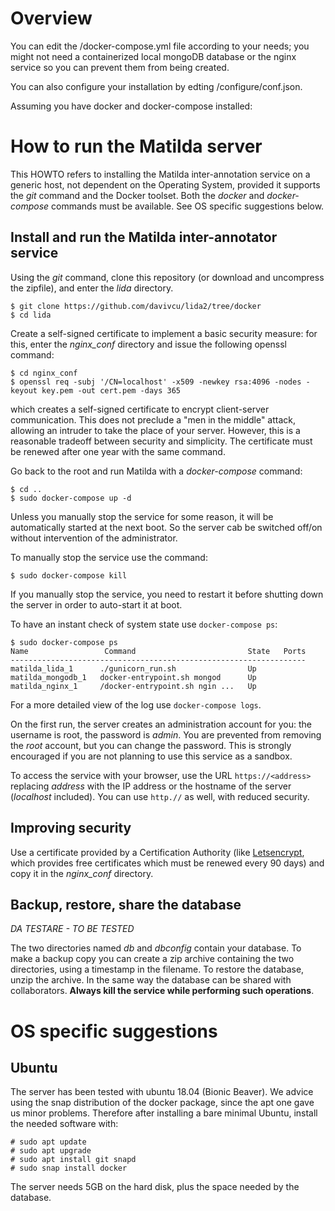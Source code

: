 # Overview

You can edit the /docker-compose.yml file according to your needs; you might not need a containerized 
local mongoDB database or the nginx service so you can prevent them from being created.

You can also configure your installation by edting /configure/conf.json.

Assuming you have docker and docker-compose installed:


# How to run the Matilda server

This HOWTO refers to installing the Matilda inter-annotation service on a generic host, not dependent on the Operating System, provided it supports the *git* command and the Docker toolset. Both the *docker* and *docker-compose* commands must be available. See OS specific suggestions below.

## Install and run the Matilda inter-annotator service

Using the *git* command, clone this repository (or download and uncompress the zipfile), and enter the *lida* directory.

    $ git clone https://github.com/davivcu/lida2/tree/docker
    $ cd lida

Create a self-signed certificate to implement a basic security measure: for this, enter the *nginx_conf* directory and issue the following openssl command:

    $ cd nginx_conf
    $ openssl req -subj '/CN=localhost' -x509 -newkey rsa:4096 -nodes -keyout key.pem -out cert.pem -days 365
    
which creates a self-signed certificate to encrypt client-server communication. This does not preclude a "men in the middle" attack, allowing an intruder to take the place of your server. However, this is a reasonable tradeoff between security and simplicity. The certificate must be renewed after one year with the same command.

Go back to the root and run Matilda with a *docker-compose* command:

    $ cd ..
    $ sudo docker-compose up -d
    
Unless you manually stop the service for some reason, it will be automatically started at the next boot. So the server cab be switched off/on without intervention of the administrator.

To manually stop the service use the command:

    $ sudo docker-compose kill

If you manually stop the service, you need to restart it before shutting down the server in order to auto-start it at boot.

To have an instant check of system state use `docker-compose ps`:

    $ sudo docker-compose ps
    Name                 Command                         State   Ports
    ------------------------------------------------------------------
    matilda_lida_1      ./gunicorn_run.sh                Up           
    matilda_mongodb_1   docker-entrypoint.sh mongod      Up           
    matilda_nginx_1     /docker-entrypoint.sh ngin ...   Up           

For a more detailed view of the log use `docker-compose logs`.

On the first run, the server creates an administration account for you: the username is root, the password is *admin*. You are prevented from removing the *root* account, but you can change the password. This is strongly encouraged if you are not planning to use this service as a sandbox.

To access the service with your browser, use the URL `https://<address>` replacing *address* with the IP address or the hostname of the server (*localhost* included). You can use `http.//` as well, with reduced security.

## Improving security

Use a certificate provided by a Certification Authority (like [Letsencrypt](https://letsencrypt.org), which provides free certificates which must be renewed every 90 days) and copy it in the *nginx_conf* directory.

## Backup, restore, share the database

*DA TESTARE - TO BE TESTED*

The two directories named *db* and *dbconfig* contain your database. To make a backup copy you can create a zip archive containing the two directories, using a timestamp in the filename. To restore the database, unzip the archive. In the same way the database can be shared with collaborators. **Always kill the service while performing such operations**.

# OS specific suggestions

## Ubuntu

The server has been tested with ubuntu 18.04 (Bionic Beaver). We advice using the snap distribution of the docker package, since the apt one gave us minor problems. Therefore after installing a bare minimal Ubuntu, install the needed software with:

    # sudo apt update
    # sudo apt upgrade
    # sudo apt install git snapd
    # sudo snap install docker
    
The server needs 5GB on the hard disk, plus the space needed by the database. 